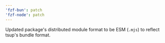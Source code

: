 ```yaml
---
'fzf-bun': patch
'fzf-node': patch
---
```


Updated package's distributed module format to be ESM (`.mjs`) to reflect tsup's bundle format.
